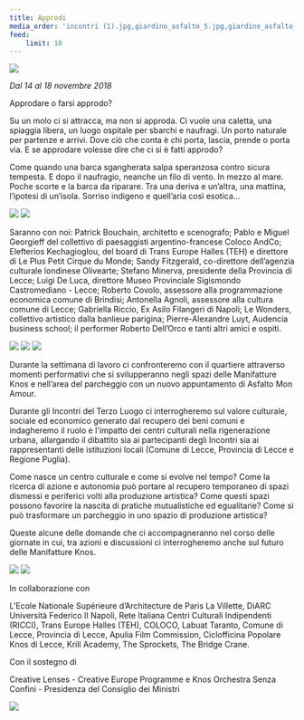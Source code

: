 ```yaml
---
title: Approdi
media_order: 'incontri (1).jpg,giardino_asfalto_5.jpg,giardino_asfalto_7.jpg,giardino_asfalto_2.jpg,giardino_asfalto_3.jpg,giardino_asfalto_6.jpg,giardino_asfalto_4.jpg,giardino_asfalto_8.jpg,giardino_asfalto_1.jpg'
feed:
    limit: 10
---
```


![](incontri%20%281%29.jpg)

_Dal 14 al 18 novembre 2018_

Approdare o farsi approdo?

Su un molo ci si attracca, ma non si approda.
Ci vuole una caletta, una spiaggia libera, un luogo ospitale per sbarchi e naufragi. Un porto naturale per partenze e arrivi.
Dove ciò che conta è chi porta, lascia, prende o porta via.
E se approdare volesse dire che ci si è fatti approdo?

Come quando una barca sgangherata salpa speranzosa contro sicura tempesta.
E dopo il naufragio, neanche un filo di vento. In mezzo al mare.
Poche scorte e la barca da riparare.
Tra una deriva e un’altra, una mattina, l’ipotesi di un’isola.
Sorriso indigeno e quell’aria così esotica...

![](giardino_asfalto_5.jpg)
![](giardino_asfalto_7.jpg)

Saranno con noi: Patrick Bouchain, architetto e scenografo; Pablo e Miguel Georgieff del collettivo di paesaggisti argentino-francese Coloco AndCo; Elefterios Kechagioglou, del board di Trans Europe Halles (TEH) e direttore di Le Plus Petit Cirque du Monde; Sandy Fitzgerald, co-direttore dell’agenzia culturale londinese Olivearte; Stefano Minerva, presidente della Provincia di Lecce; Luigi De Luca, direttore Museo Provinciale Sigismondo Castromediano - Lecce; Roberto Covolo, assessore alla programmazione economica comune di Brindisi; Antonella Agnoli, assessore alla cultura comune di Lecce; Gabriella Riccio, Ex Asilo Filangeri di Napoli; Le Wonders, collettivo artistico dalla banlieue parigina; Pierre-Alexandre Luyt, Audencia business school; il performer Roberto Dell’Orco e tanti altri amici e ospiti.

![](giardino_asfalto_1.jpg)
![](giardino_asfalto_4.jpg)
![](giardino_asfalto_6.jpg)

Durante la settimana di lavoro ci confronteremo con il quartiere attraverso momenti performativi che si svilupperanno negli spazi delle Manifatture Knos e nell’area del parcheggio con un nuovo appuntamento di Asfalto Mon Amour.

Durante gli Incontri del Terzo Luogo ci interrogheremo sul valore culturale, sociale ed economico generato dal recupero dei beni comuni e indagheremo il ruolo e l'impatto dei centri culturali nella rigenerazione urbana, allargando il dibattito sia ai partecipanti degli Incontri sia ai rappresentanti delle istituzioni locali (Comune di Lecce, Provincia di Lecce e Regione Puglia).

Come nasce un centro culturale e come si evolve nel tempo? Come la ricerca di azione e autonomia può portare al recupero temporaneo di spazi dismessi e periferici volti alla produzione artistica? Come questi spazi possono favorire la nascita di pratiche mutualistiche ed egualitarie? Come si può trasformare un parcheggio in uno spazio di produzione artistica?

Queste alcune delle domande che ci accompagneranno nel corso delle giornate in cui, tra azioni e discussioni ci interrogheremo anche sul futuro delle Manifatture Knos.

![](giardino_asfalto_2.jpg)
![](giardino_asfalto_3.jpg)


In collaborazione con

L’Ecole Nationale Supérieure d’Architecture de Paris La Villette, DiARC Università Federico II Napoli, Rete Italiana Centri Culturali Indipendenti (RICCI), Trans Europe Halles (TEH), COLOCO, Labuat Taranto, Comune di Lecce, Provincia di Lecce, Apulia Film Commission, Ciclofficina Popolare Knos di Lecce, Krill Academy, The Sprockets, The Bridge Crane.

Con il sostegno di 

Creative Lenses - Creative Europe Programme e Knos Orchestra Senza Confini - Presidenza del Consiglio dei Ministri

![](giardino_asfalto_8.jpg)

